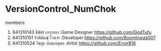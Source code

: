 # VersionControl_NumChok

members 
1. 641310143 ธีพัชร์ เกาะทอง :Game Designer https://github.com/GodTufu
2. 641310151 รังสิมันฌุ์ โวหาร :Developer https://github.com/Boomlnwza007
3. 641310524 วิชญะ อ่อนเกตุพล :Artist https://github.com/ErrorB16